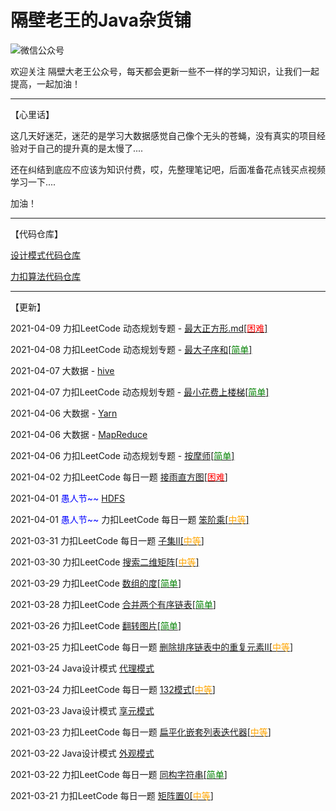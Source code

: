 # 隔壁老王的Java杂货铺

![微信公众号](./logo.png)

欢迎关注 隔壁大老王公众号，每天都会更新一些不一样的学习知识，让我们一起提高，一起加油！

<hr />

【心里话】

这几天好迷茫，迷茫的是学习大数据感觉自己像个无头的苍蝇，没有真实的项目经验对于自己的提升真的是太慢了....

还在纠结到底应不应该为知识付费，哎，先整理笔记吧，后面准备花点钱买点视频学习一下....

加油！

<hr />

【代码仓库】

[设计模式代码仓库](https://github.com/get2bad/java_design_mode)

[力扣算法代码仓库](https://github.com/get2bad/leetcode-algorithm)

<hr />

【更新】

2021-04-09 力扣LeetCode 动态规划专题 - [最大正方形.md[<font color=red>困难</font>]](./docs/算法/最大正方形.md)

2021-04-08 力扣LeetCode 动态规划专题 - [最大子序和[<font color=green>简单</font>]](./docs/算法/最大子序和.md)

2021-04-07 大数据 - [hive](./docs/大数据/hive.md)

2021-04-07 力扣LeetCode 动态规划专题 - [最小花费上楼梯[<font color=green>简单</font>]](./docs/算法/最小花费上楼梯.md)

2021-04-06 大数据 - [Yarn](./docs/大数据/Yarn.md)

2021-04-06 大数据 - [MapReduce](./docs/大数据/MapReduce.md)

2021-04-06 力扣LeetCode 动态规划专题 - [按摩师[<font color=green>简单</font>]](./docs/算法/按摩师.md)

2021-04-02 力扣LeetCode 每日一题 [接雨直方图[<font color=red>困难</font>]](./docs/算法/接雨直方图.md)

2021-04-01 <font color=blue>愚人节~~</font> [HDFS](./docs/大数据/HDFS.md)

2021-04-01 <font color=blue>愚人节~~</font> 力扣LeetCode 每日一题 [笨阶乘[<font color=orange>中等</font>]](./docs/算法/笨阶乘.md)

2021-03-31 力扣LeetCode 每日一题 [子集II[<font color=orange>中等</font>]](./docs/算法/子集II.md)

2021-03-30 力扣LeetCode [搜索二维矩阵[<font color=orange>中等</font>]](./docs/算法/搜索二维矩阵.md)

2021-03-29 力扣LeetCode [数组的度[<font color=green>简单</font>]](./docs/算法/数组的度.md)

2021-03-28 力扣LeetCode [合并两个有序链表[<font color=green>简单</font>]](./docs/算法/合并两个有序链表.md)

2021-03-26 力扣LeetCode [翻转图片[<font color=green>简单</font>]](./docs/算法/翻转图片.md)

2021-03-25 力扣LeetCode 每日一题 [删除排序链表中的重复元素II[<font color=orange>中等</font>]](./docs/算法/删除排序链表中的重复元素.md)

2021-03-24 Java设计模式 [代理模式](./docs/设计模式/Java设计模式-代理模式.md)

2021-03-24 力扣LeetCode 每日一题 [132模式[<font color=orange>中等</font>]](./docs/算法/132模式.md)

2021-03-23 Java设计模式 [享元模式](./docs/设计模式/Java设计模式-享元模式.md)

2021-03-23 力扣LeetCode 每日一题 [扁平化嵌套列表迭代器[<font color=orange>中等</font>]](./docs/算法/扁平化嵌套列表迭代器.md)

2021-03-22 Java设计模式 [外观模式](./docs/设计模式/java设计模式-外观模式.md)

2021-03-22 力扣LeetCode 每日一题 [同构字符串[<font color=green>简单</font>]](./docs/算法/同构字符串.md)

2021-03-21 力扣LeetCode 每日一题 [矩阵置0[<font color=orange>中等</font>]](./docs/算法/矩阵置0.md)

